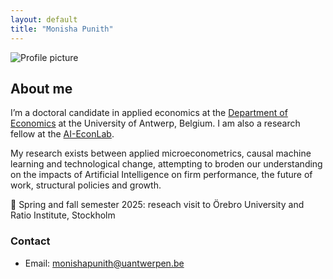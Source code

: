 ```yaml
---
layout: default
title: "Monisha Punith"
---
```


<div class="intro-container">
    <img src="assets/mona.jpg" style="max-width: 200px; height: auto;" alt="Profile picture">

  <div class="bio-content">
    <h2>About me</h2>
    <p>
      I’m a doctoral candidate in applied economics at the <a href="https://www.uantwerpen.be/en/staff/monisha-punith_24540/" target="_blank">Department of Economics</a> at the University of Antwerp, Belgium. I am also a research fellow at the <a href="https://www.ai-econlab.com/people" target="_blank">AI-EconLab</a>. 

My research exists between applied microeconometrics, causal machine learning and technological change, attempting to broden our understanding on the impacts of Artificial Intelligence on firm performance, the future of work, structural policies and growth. 

<div class="line-with-pin">
  <span>📍 Spring and fall semester 2025: reseach visit to Örebro University and Ratio Institute, Stockholm </span>
</div>

 </p>
    <h3>Contact</h3>
    <ul class="contact-info">
      <li>Email: <a href="mailto:monisha.punith@uantwerpen.be">monishapunith@uantwerpen.be</a></li>
    </ul>
  </div>
</div>

